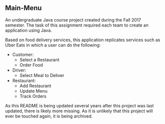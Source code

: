 ## Main-Menu

An undergraduate Java course project created during the Fall 2017 semester.  The task of this assignment required each team to create an application using Java.

Based on food delivery services, this application replicates services such as Uber Eats in which a user can do the following:
- Customer:
  - Select a Restaurant
  - Order Food
- Driver:
  - Select Meal to Deliver
- Restaurant:
  - Add Restaurant
  - Update Menu
  - Track Orders

As this README is being updated several years after this project was last updated, there is likely more missing. As it is unlikely that this project will ever be touched again, it is being archived.
